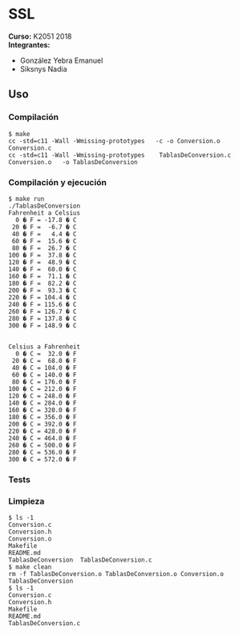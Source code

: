 # SSL
**Curso:** K2051 2018<br />
**Integrantes:**<br />
* González Yebra Emanuel<br />
* Siksnys Nadia<br />

## Uso
### Compilación
```
$ make
cc -std=c11 -Wall -Wmissing-prototypes   -c -o Conversion.o Conversion.c
cc -std=c11 -Wall -Wmissing-prototypes    TablasDeConversion.c Conversion.o   -o TablasDeConversion
```

### Compilación y ejecución
```
$ make run                    
./TablasDeConversion
Fahrenheit a Celsius
  0 � F = -17.8 � C
 20 � F =  -6.7 � C
 40 � F =   4.4 � C
 60 � F =  15.6 � C
 80 � F =  26.7 � C
100 � F =  37.8 � C
120 � F =  48.9 � C
140 � F =  60.0 � C
160 � F =  71.1 � C
180 � F =  82.2 � C
200 � F =  93.3 � C
220 � F = 104.4 � C
240 � F = 115.6 � C
260 � F = 126.7 � C
280 � F = 137.8 � C
300 � F = 148.9 � C


Celsius a Fahrenheit
  0 � C =  32.0 � F
 20 � C =  68.0 � F
 40 � C = 104.0 � F
 60 � C = 140.0 � F
 80 � C = 176.0 � F
100 � C = 212.0 � F
120 � C = 248.0 � F
140 � C = 284.0 � F
160 � C = 320.0 � F
180 � C = 356.0 � F
200 � C = 392.0 � F
220 � C = 428.0 � F
240 � C = 464.0 � F
260 � C = 500.0 � F
280 � C = 536.0 � F
300 � C = 572.0 � F
```

### Tests

### Limpieza
```
$ ls -1
Conversion.c
Conversion.h
Conversion.o
Makefile
README.md
TablasDeConversion  TablasDeConversion.c
$ make clean
rm -f TablasDeConversion.o TablasDeConversion.o Conversion.o TablasDeConversion
$ ls -1
Conversion.c
Conversion.h
Makefile
README.md
TablasDeConversion.c
```
